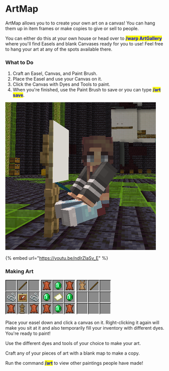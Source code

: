 # ArtMap

ArtMap allows you to to create your own art on a canvas! You can hang them up in item frames or make copies to give or sell to people.

You can either do this at your own house or head over to <mark style="color:blue;">**/warp ArtGallery**</mark> where you'll find Easels and blank Canvases ready for you to use! Feel free to hang your art at any of the spots available there.

### What to Do

1. Craft an Easel, Canvas, and Paint Brush.
2. Place the Easel and use your Canvas on it.
3. Click the Canvas with Dyes and Tools to paint.
4. When you're finished, use the Paint Brush to save or you can type <mark style="color:blue;">**/art save**</mark>.

![](<../.gitbook/assets/sitting at easel.png>)

{% embed url="https://youtu.be/ndlrZlaSv_E" %}

### Making Art

![Easel Recipe](<../.gitbook/assets/easel recipe.png>) ![Canvas Recipe](<../.gitbook/assets/canvas recipe.png>) ![Paint Brush (Save) Recipe](<../.gitbook/assets/paint brush recipe.png>)

Place your easel down and click a canvas on it. Right-clicking it again will make you sit at it and also temporarily fill your inventory with different dyes. You're ready to paint!

Use the different dyes and tools of your choice to make your art.

Craft any of your pieces of art with a blank map to make a copy.

Run the command <mark style="color:blue;">**/art**</mark> to view other paintings people have made!
